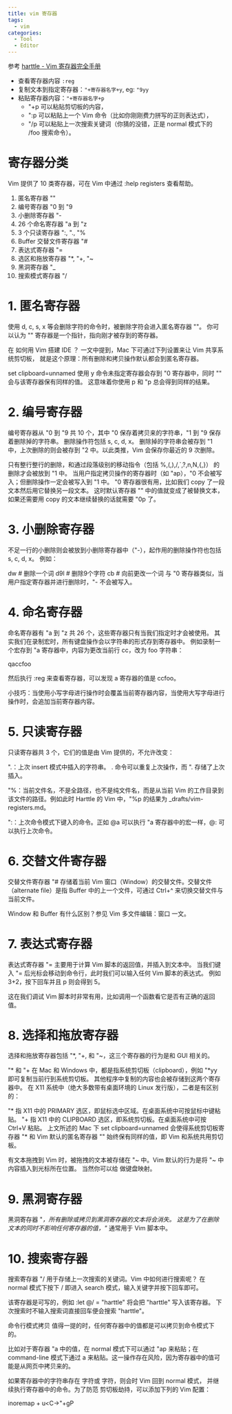 ```yaml
---
title: vim 寄存器
tags:
  - vim
categories:
  - Tool
  - Editor
---
```

参考 [harttle - Vim 寄存器完全手册](https://harttle.land/2016/07/25/vim-registers.html#header-8)
- 查看寄存器内容 `:reg`
- 复制文本到指定寄存器：`"+寄存器名字+y`, eg: `"9yy`
- 粘贴寄存器内容：`"+寄存器名字+p`
  - "+p 可以粘贴剪切板的内容，
  - ":p 可以粘贴上一个 Vim 命令（比如你刚刚费力拼写的正则表达式），
  - "/p 可以粘贴上一次搜索关键词（你猜的没错，正是 normal 模式下的 /foo 搜索命令）。

# 寄存器分类
Vim 提供了 10 类寄存器，可在 Vim 中通过 :help registers 查看帮助。

1. 匿名寄存器 ""
2. 编号寄存器 "0 到 "9
3. 小删除寄存器 "-
4. 26 个命名寄存器 "a 到 "z
5. 3 个只读寄存器 ":, "., "%
6. Buffer 交替文件寄存器 "#
7. 表达式寄存器 "=
8. 选区和拖放寄存器 "*, "+, "~
9. 黑洞寄存器 "_
0. 搜索模式寄存器 "/
# 1. 匿名寄存器
使用 d, c, s, x 等会删除字符的命令时，被删除字符会进入匿名寄存器 ""。 你可以认为 "" 寄存器是一个指针，指向刚才被存到的寄存器。

在 如何用 Vim 搭建 IDE ？ 一文中提到，Mac 下可通过下列设置来让 Vim 共享系统剪切板， 就是这个原理：所有删除和拷贝操作默认都会到匿名寄存器。

set clipboard=unnamed
使用 y 命令未指定寄存器会存到 "0 寄存器中，同时 "" 会与该寄存器保有同样的值。 这意味着你使用 p 和 "p 总会得到同样的结果。

# 2. 编号寄存器
编号寄存器从 "0 到 "9 共 10 个，其中 "0 保存着拷贝来的字符串，"1 到 "9 保存着删除掉的字符串。 删除操作符包括 s, c, d, x。 删除掉的字符串会被存到 "1 中，上次删除的则会被存到 "2 中。以此类推，Vim 会保存你最近的 9 次删除。

只有整行整行的删除，和通过段落级别的移动指令（包括 %,(,),/,`,?,n,N,{,}） 的删除才会被放到 "1 中。
当用户指定拷贝操作的寄存器时（如 "ap），"0 不会被写入；但删除操作一定会被写入到 "1 中。
"0 寄存器很有用，比如我们 copy 了一段文本然后用它替换另一段文本。 这时默认寄存器 "" 中的值就变成了被替换文本，如果还需要用 copy 的文本继续替换的话就需要 "0p 了。

# 3. 小删除寄存器
不足一行的小删除则会被放到小删除寄存器中（"-），起作用的删除操作符也包括 s, c, d, x。 例如：

dw    # 删除一个词
d9l   # 删除9个字符
cb    # 向前更改一个词
与 "0 寄存器类似，当用户指定寄存器并进行删除时，"- 不会被写入。

# 4. 命名寄存器
命名寄存器有 "a 到 "z 共 26 个，这些寄存器只有当我们指定时才会被使用。 其实我们在录制宏时，所有键盘操作会以字符串的形式存到寄存器中。 例如录制一个宏存到 "a 寄存器中，内容为更改当前行 cc，改为 foo 字符串：

qaccfoo

然后执行 :reg 来查看寄存器，可以发现 a 寄存器的值是 ccfoo。

小技巧：当使用小写字母进行操作时会覆盖当前寄存器内容，当使用大写字母进行操作时，会追加当前寄存器内容。

# 5. 只读寄存器
只读寄存器共 3 个，它们的值是由 Vim 提供的，不允许改变：

".：上次 insert 模式中插入的字符串。 . 命令可以重复上次操作，而 ". 存储了上次插入。

"%：当前文件名，不是全路径，也不是纯文件名，而是从当前 Vim 的工作目录到该文件的路径。例如此时 Harttle 的 Vim 中，"%p 的结果为 _drafts/vim-registers.md。

":：上次命令模式下键入的命令。正如 @a 可以执行 "a 寄存器中的宏一样，@: 可以执行上次命令。
# 6. 交替文件寄存器
交替文件寄存器 "# 存储着当前 Vim 窗口（Window）的交替文件。交替文件（alternate file）是指 Buffer 中的上一个文件，可通过 Ctrl+^ 来切换交替文件与当前文件。

Window 和 Buffer 有什么区别？参见 Vim 多文件编辑：窗口 一文。

# 7. 表达式寄存器
表达式寄存器 "= 主要用于计算 Vim 脚本的返回值，并插入到文本中。 当我们键入 "= 后光标会移动到命令行，此时我们可以输入任何 Vim 脚本的表达式。 例如 3+2，按下回车并且 p 则会得到 5。

这在我们调试 Vim 脚本时非常有用，比如调用一个函数看它是否有正确的返回值。

# 8. 选择和拖放寄存器
选择和拖放寄存器包括 "*, "+, 和 "~，这三个寄存器的行为是和 GUI 相关的。

"* 和 "+ 在 Mac 和 Windows 中，都是指系统剪切板（clipboard），例如 "*yy 即可复制当前行到系统剪切板。 其他程序中复制的内容也会被存储到这两个寄存器中。 在 X11 系统中（绝大多数带有桌面环境的 Linux 发行版），二者是有区别的：

"* 指 X11 中的 PRIMARY 选区，即鼠标选中区域。在桌面系统中可按鼠标中键粘贴。
"+ 指 X11 中的 CLIPBOARD 选区，即系统剪切板。在桌面系统中可按 Ctrl+V 粘贴。
上文所述的 Mac 下 set clipboard=unnamed 会使得系统剪切板寄存器 "* 和 Vim 默认的匿名寄存器 "" 始终保有同样的值，即 Vim 和系统共用剪切板。

有文本拖拽到 Vim 时，被拖拽的文本被存储在 "~ 中。Vim 默认的行为是将 "~ 中内容插入到光标所在位置。 当然你可以给 <DROP> 做键盘映射。

# 9. 黑洞寄存器
黑洞寄存器 "_，所有删除或拷贝到黑洞寄存器的文本将会消失。 这是为了在删除文本的同时不影响任何寄存器的值，"_ 通常用于 Vim 脚本中。

# 10. 搜索寄存器
搜索寄存器 "/ 用于存储上一次搜索的关键词。Vim 中如何进行搜索呢？ 在 normal 模式下按下 / 即进入 search 模式，输入关键字并按下回车即可。

该寄存器是可写的，例如 :let @/ = "harttle" 将会把 "harttle" 写入该寄存器。 下次搜索时不输入搜索词直接回车便会搜索 "harttle"。

命令行模式拷贝
值得一提的时，任何寄存器中的值都是可以拷贝到命令模式下的。

比如对于寄存器 "a 中的值，在 normal 模式下可以通过 "ap 来粘贴；在 command-line 模式下通过 <Ctrl-R>a 来粘贴。这一操作存在风险，因为寄存器中的值可能是从网页中拷贝来的。

如果寄存器中的字符串存在 <Esc> 字符或 <CR> 字符，则会时 Vim 回到 normal 模式， 并继续执行寄存器中的命令。为了防范 剪切板劫持，可以添加下列的 Vim 配置：

inoremap <C-r>+ <C-g>u<C-\><C-o>"+gP